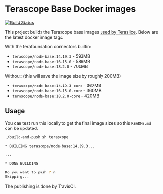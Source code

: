 # Terascope Base Docker images

[![Build Status](https://app.travis-ci.com/terascope/base-docker-image.svg?branch=master)](https://app.travis-ci.com/terascope/base-docker-image)

This project builds the Terascope base images [used by Teraslice](https://github.com/terascope/teraslice/blob/master/Dockerfile#L1).  Below are the latest docker image tags.

With the terafoundation connectors builtin:

- `terascope/node-base:14.19.3` - 593MB
- `terascope/node-base:16.15.0` - 586MB
- `terascope/node-base:18.2.0`  - 700MB

Without: (this will save the image size by roughly 200MB)

- `terascope/node-base:14.19.3-core` - 367MB
- `terascope/node-base:16.15.0-core` - 360MB
- `terascope/node-base:18.2.0-core`  - 420MB

## Usage

You can test run this locally to get the final image sizes so this `README.md`
can be updated.

```bash
./build-and-push.sh terascope

* BUILDING terascope/node-base:14.19.3...

...

* DONE BUILDING

Do you want to push ? n
Skipping...
```

The publishing is done by TravisCI.
